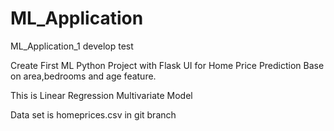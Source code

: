 # ML_Application
ML_Application_1 develop test

Create First ML Python Project with Flask UI for Home Price Prediction Base on area,bedrooms and age feature.

This is Linear Regression Multivariate Model

Data set is homeprices.csv in git branch
